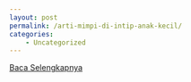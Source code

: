 ```yaml
---
layout: post
permalink: /arti-mimpi-di-intip-anak-kecil/
categories:
    - Uncategorized
---
```


[Baca Selengkapnya](/04)